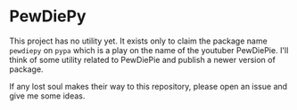 # PewDiePy

This project has no utility yet. It exists only to claim the package name `pewdiepy` on `pypa` which is a play on the name of the youtuber PewDiePie. I'll think of some utility related to PewDiePie and publish a newer version of package.

If any lost soul makes their way to this repository, please open an issue and give me some ideas.
